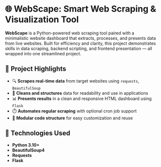 # 🌐 WebScape: Smart Web Scraping & Visualization Tool

**WebScape** is a Python-powered web scraping tool paired with a minimalistic website dashboard that extracts, processes, and presents data from live websites. Built for efficiency and clarity, this project demonstrates skills in data scraping, backend scripting, and frontend presentation — all wrapped into one streamlined project.

## 🧠 Project Highlights

- 🔍 **Scrapes real-time data** from target websites using `requests`, `BeautifulSoup`
- 🧼 **Cleans and structures** data for readability and use in applications
- 📊 **Presents results** in a clean and responsive HTML dashboard using `Flask`
- ⏱️ **Automates regular scraping** with optional cron job support
- 🧪 **Modular code structure** for easy customization and reuse

## 🚀 Technologies Used

- **Python 3.10+**
- **BeautifulSoup4**
- **Requests**
- **Flask**

